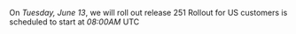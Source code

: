 On *Tuesday, June 13*, we will roll out release 251
Rollout for US customers is scheduled to start at *08:00AM* UTC
